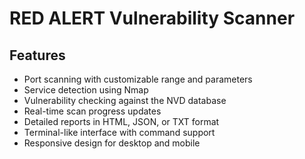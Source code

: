 # RED ALERT Vulnerability Scanner



## Features

- Port scanning with customizable range and parameters
- Service detection using Nmap
- Vulnerability checking against the NVD database
- Real-time scan progress updates
- Detailed reports in HTML, JSON, or TXT format
- Terminal-like interface with command support
- Responsive design for desktop and mobile



